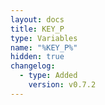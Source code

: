 ```yaml
---
layout: docs
title: KEY_P
type: Variables
name: "%KEY_P%"
hidden: true
changelog:
  - type: Added
    version: v0.7.2
---
```

